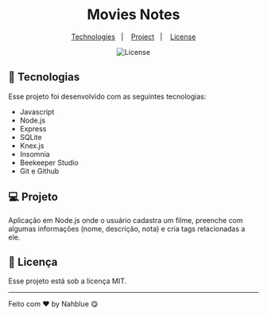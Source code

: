<h1 align="center"> Movies Notes </h1>

<p align="center">
  <a href="#-technologies">Technologies</a>&nbsp;&nbsp;&nbsp;|&nbsp;&nbsp;&nbsp;
  <a href="#-project">Project</a>&nbsp;&nbsp;&nbsp;|&nbsp;&nbsp;&nbsp;
  <a href="#memo-license">License</a>
</p>

<p align="center">
  <img alt="License" src="https://img.shields.io/static/v1?label=license&message=MIT&color=49AA26&labelColor=000000">
</p>

## 🚀 Tecnologias

Esse projeto foi desenvolvido com as seguintes tecnologias:

- Javascript
- Node.js
- Express
- SQLite
- Knex.js
- Insomnia
- Beekeeper Studio
- Git e Github

## 💻 Projeto

Aplicação em Node.js onde o usuário cadastra um filme, preenche com algumas informações (nome, descrição, nota) e cria tags relacionadas a ele.


## :memo: Licença

Esse projeto está sob a licença MIT.

---

Feito com ♥ by Nahblue 😋